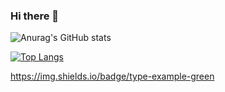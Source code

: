 ### Hi there 👋

![Anurag's GitHub stats](https://github-readme-stats.vercel.app/api?username=marumaru-work&show_icons=true&theme=radical)

[![Top Langs](https://github-readme-stats.vercel.app/api/top-langs/?username=marumaru-work)](https://github.com/anuraghazra/github-readme-stats)

https://img.shields.io/badge/type-example-green

<!--
**marumaru-work/marumaru-work** is a ✨ _special_ ✨ repository because its `README.md` (this file) appears on your GitHub profile.

Here are some ideas to get you started:

- 🔭 I’m currently working on ...
- 🌱 I’m currently learning ...
- 👯 I’m looking to collaborate on ...
- 🤔 I’m looking for help with ...
- 💬 Ask me about ...
- 📫 How to reach me: ...
- 😄 Pronouns: ...
- ⚡ Fun fact: ...
-->
